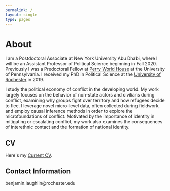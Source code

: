 ```yaml
---
permalink: /
layout: single
type: pages
---
```


<h1 class="page-title">About</h1>

<p class="message">
  I am a Postdoctoral Associate at New York University Abu Dhabi, where I will be an Assistant Professor of Political Science beginning in Fall 2020. Previously I was a Predoctoral Fellow at <a href="https://global.upenn.edu/perryworldhouse">Perry World House</a> at the University of Pennsylvania. I received my PhD in Political Science at the <a href="http://www.sas.rochester.edu/psc/new-site/">University of Rochester</a> in 2019. 
</p>
<p class="message">
I study the political economy of conflict in the developing world. My work largely focuses on the behavior of non-state actors and civilians during conflict, examining why groups fight over territory and how refugees decide to flee. I leverage novel micro-level data, often collected during fieldwork, and employ causal inference methods in order to explore the microfoundations of conflict. Motivated by the importance of identity in mitigating or escalating conflict, my work also examines the consequences of interethnic contact and the formation of national identity.
</p>


<h2>CV</h2>

<p>Here&#39;s my <a href="CV.pdf">Current CV</a>.</p>

<h2>Contact Information</h2>

<p>benjamin.laughlin@rochester.edu</p>


